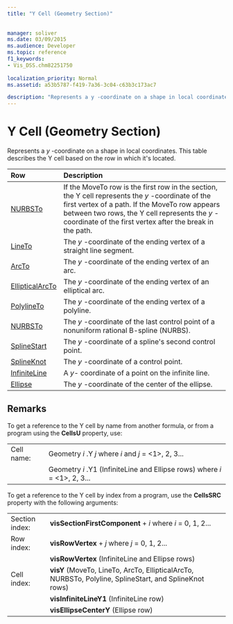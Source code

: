 ```yaml
---
title: "Y Cell (Geometry Section)"
 
 
manager: soliver
ms.date: 03/09/2015
ms.audience: Developer
ms.topic: reference
f1_keywords:
- Vis_DSS.chm82251750
 
localization_priority: Normal
ms.assetid: a53b5787-f419-7a36-3c04-c63b3c173ac7

description: "Represents a y -coordinate on a shape in local coordinates. This table describes the Y cell based on the row in which it's located."
---
```


# Y Cell (Geometry Section)

Represents a  *y*  -coordinate on a shape in local coordinates. This table describes the Y cell based on the row in which it's located. 
  
|Row|Description|
|:-----|:-----|
|[NURBSTo](nurbsto-row-geometry-section.md) <br/> | If the MoveTo row is the first row in the section, the Y cell represents the  *y*  -coordinate of the first vertex of a path. If the MoveTo row appears between two rows, the Y cell represents the  *y*  -coordinate of the first vertex after the break in the path.  <br/> |
|[LineTo](lineto-row-geometry-section.md) <br/> | The  *y*  -coordinate of the ending vertex of a straight line segment.  <br/> |
|[ArcTo](arcto-row-geometry-section.md) <br/> | The  *y*  -coordinate of the ending vertex of an arc.  <br/> |
|[EllipticalArcTo](ellipticalarcto-row-geometry-section.md) <br/> | The  *y*  -coordinate of the ending vertex of an elliptical arc.  <br/> |
|[PolylineTo](polylineto-row-geometry-section.md) <br/> | The  *y*  -coordinate of the ending vertex of a polyline.  <br/> |
|[NURBSTo](nurbsto-row-geometry-section.md) <br/> | The  *y*  -coordinate of the last control point of a nonuniform rational B-spline (NURBS).  <br/> |
|[SplineStart](splinestart-row-geometry-section.md) <br/> | The  *y*  -coordinate of a spline's second control point.  <br/> |
|[SplineKnot](splineknot-row-geometry-section.md) <br/> | The  *y*  -coordinate of a control point.  <br/> |
|[InfiniteLine](infiniteline-row-geometry-section.md) <br/> | A  *y-*  coordinate of a point on the infinite line.  <br/> |
|[Ellipse](ellipse-row-geometry-section.md) <br/> | The  *y*  -coordinate of the center of the ellipse.  <br/> |
   
## Remarks

To get a reference to the Y cell by name from another formula, or from a program using the **CellsU** property, use: 
  
|||
|:-----|:-----|
| Cell name:  <br/> | Geometry  *i*  .Y  *j*            where  *i*  and  *j*  = <1>, 2, 3...  <br/> |
|| Geometry  *i*  .Y1 (InfiniteLine and Ellipse rows)            where  *i*  = <1>, 2, 3...  <br/> |
   
To get a reference to the Y cell by index from a program, use the **CellsSRC** property with the following arguments: 
  
|||
|:-----|:-----|
| Section index:  <br/> |**visSectionFirstComponent** +  *i*            where  *i*  = 0, 1, 2...  <br/> |
| Row index:  <br/> |**visRowVertex** +  *j*            where  *j*  = 0, 1, 2...  <br/> |
||**visRowVertex** (InfiniteLine and Ellipse rows)  <br/> |
| Cell index:  <br/> |**visY** (MoveTo, LineTo, ArcTo, EllipticalArcTo, NURBSTo, Polyline, SplineStart, and SplineKnot rows)  <br/> |
||**visInfiniteLineY1** (InfiniteLine row)  <br/> |
||**visEllipseCenterY** (Ellipse row)  <br/> |
   

